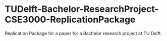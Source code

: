 # TUDelft-Bachelor-ResearchProject-CSE3000-ReplicationPackage
Replication Package for a paper for a Bachelor research project at TU Delft.
